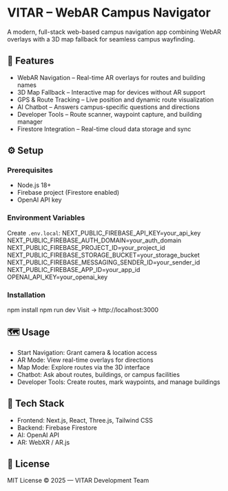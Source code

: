 # VITAR – WebAR Campus Navigator

A modern, full-stack web-based campus navigation app combining WebAR overlays with a 3D map fallback for seamless campus wayfinding.

## 🚀 Features
- WebAR Navigation – Real-time AR overlays for routes and building names  
- 3D Map Fallback – Interactive map for devices without AR support  
- GPS & Route Tracking – Live position and dynamic route visualization  
- AI Chatbot – Answers campus-specific questions and directions  
- Developer Tools – Route scanner, waypoint capture, and building manager  
- Firestore Integration – Real-time cloud data storage and sync  

## ⚙️ Setup
### Prerequisites
- Node.js 18+  
- Firebase project (Firestore enabled)  
- OpenAI API key  

### Environment Variables
Create `.env.local`:
NEXT_PUBLIC_FIREBASE_API_KEY=your_api_key
NEXT_PUBLIC_FIREBASE_AUTH_DOMAIN=your_auth_domain
NEXT_PUBLIC_FIREBASE_PROJECT_ID=your_project_id
NEXT_PUBLIC_FIREBASE_STORAGE_BUCKET=your_storage_bucket
NEXT_PUBLIC_FIREBASE_MESSAGING_SENDER_ID=your_sender_id
NEXT_PUBLIC_FIREBASE_APP_ID=your_app_id
OPENAI_API_KEY=your_openai_key

### Installation
npm install
npm run dev
Visit → http://localhost:3000  

## 🗺️ Usage
- Start Navigation: Grant camera & location access  
- AR Mode: View real-time overlays for directions  
- Map Mode: Explore routes via the 3D interface  
- Chatbot: Ask about routes, buildings, or campus facilities  
- Developer Tools: Create routes, mark waypoints, and manage buildings  

## 🧩 Tech Stack
- Frontend: Next.js, React, Three.js, Tailwind CSS  
- Backend: Firebase Firestore  
- AI: OpenAI API  
- AR: WebXR / AR.js  

## 📄 License
MIT License © 2025 — VITAR Development Team

